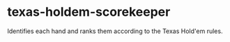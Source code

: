 # texas-holdem-scorekeeper

Identifies each hand and ranks them according to the Texas Hold'em rules.
